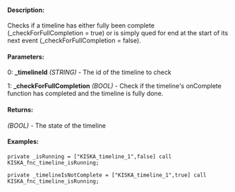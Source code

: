 #### Description:
Checks if a timeline has either fully been complete (_checkForFullCompletion = true) or is simply qued for end at the start of its next event (_checkForFullCompletion = false).

#### Parameters:
0: **_timelineId** *(STRING)* - The id of the timeline to check

1: **_checkForFullCompletion** *(BOOL)* - Check if the timeline's onComplete function has completed and the timeline is fully done.

#### Returns:
*(BOOL)* - The state of the timeline

#### Examples:
```sqf
private _isRunning = ["KISKA_timeline_1",false] call KISKA_fnc_timeline_isRunning;
```
```sqf
private _timelineIsNotComplete = ["KISKA_timeline_1",true] call KISKA_fnc_timeline_isRunning;
```

